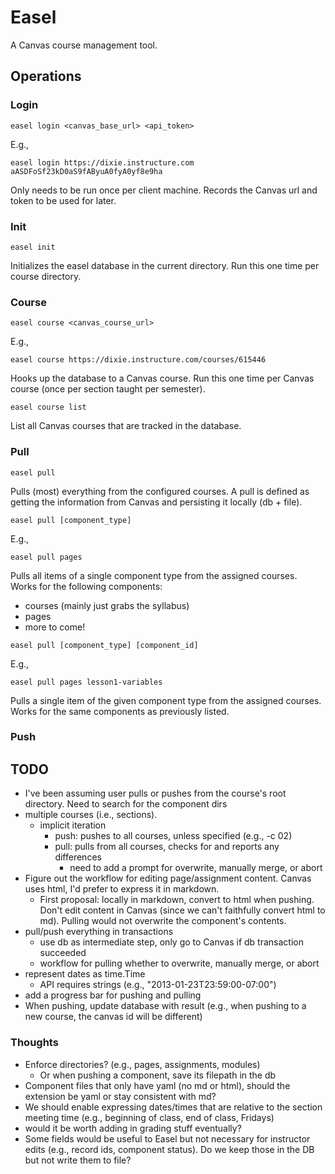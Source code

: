 # Easel

A Canvas course management tool.

## Operations

### Login

```
easel login <canvas_base_url> <api_token>
```

E.g.,

```
easel login https://dixie.instructure.com aASDFoSf23kD0aS9fAByuA0fyA0yf8e9ha
```

Only needs to be run once per client machine. Records the Canvas url and token
to be used for later.

### Init

```
easel init
```

Initializes the easel database in the current directory. Run this one time per
course directory.

### Course

```
easel course <canvas_course_url>
```

E.g.,

```
easel course https://dixie.instructure.com/courses/615446
```

Hooks up the database to a Canvas course. Run this one time per Canvas course
(once per section taught per semester).

```
easel course list
```

List all Canvas courses that are tracked in the database.

### Pull

```
easel pull
```

Pulls (most) everything from the configured courses. A pull is defined as
getting the information from Canvas and persisting it locally (db + file).

```
easel pull [component_type]
```

E.g.,

```
easel pull pages
```

Pulls all items of a single component type from the assigned courses. Works for
the following components:

- courses (mainly just grabs the syllabus)
- pages
- more to come!

```
easel pull [component_type] [component_id]
```

E.g.,

```
easel pull pages lesson1-variables
```

Pulls a single item of the given component type from the assigned courses. Works
for the same components as previously listed.

### Push

## TODO

- I've been assuming user pulls or pushes from the course's root directory. Need
  to search for the component dirs
- multiple courses (i.e., sections).
    - implicit iteration
        - push: pushes to all courses, unless specified (e.g., -c 02)
        - pull: pulls from all courses, checks for and reports any differences
            - need to add a prompt for overwrite, manually merge, or abort
- Figure out the workflow for editing page/assignment content. Canvas uses html,
  I'd prefer to express it in markdown.
  - First proposal: locally in markdown, convert to html when pushing. Don't
    edit content in Canvas (since we can't faithfully convert html to md).
    Pulling would not overwrite the component's contents.
- pull/push everything in transactions
    - use db as intermediate step, only go to Canvas if db transaction succeeded
    - workflow for pulling whether to overwrite, manually merge, or abort
- represent dates as time.Time
    - API requires strings (e.g., "2013-01-23T23:59:00-07:00")
- add a progress bar for pushing and pulling
- When pushing, update database with result (e.g., when pushing to a new course,
  the canvas id will be different)

### Thoughts

- Enforce directories? (e.g., pages, assignments, modules)
    - Or when pushing a component, save its filepath in the db
- Component files that only have yaml (no md or html), should the extension be
  yaml or stay consistent with md?
- We should enable expressing dates/times that are relative to the section
  meeting time (e.g., beginning of class, end of class, Fridays)
- would it be worth adding in grading stuff eventually?
- Some fields would be useful to Easel but not necessary for instructor edits
  (e.g., record ids, component status).
  Do we keep those in the DB but not write them to file?
